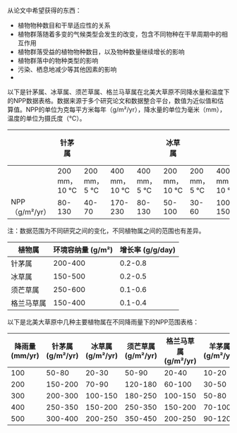 从论文中希望获得的东西：

* 植物物种数目和干旱适应性的关系
* 植物群落随着多变的气候类型会发生的改变，包含不同物种在干旱周期中的相互作用
* 植物群落受益的植物物种数目，以及物种数量继续增长的影响
* 植物群落中的物种类型的影响
* 污染、栖息地减少等其他因素的影响
* 



以下是针茅属、冰草属、须芒草属、格兰马草属在北美大草原不同降水量和温度下的NPP数据表格。数据来源于多个研究论文和数据整合平台，数值为近似值和估算值。NPP的单位为克每平方米每年（g/m²/yr），降水量的单位为毫米（mm），温度的单位为摄氏度（℃）。

|                | 针茅属       |             |              |             | 冰草属       |             |              |             | 须芒草属     |             |              |             | 格兰马草属   |             |              |             |
| -------------- | ------------ | ----------- | ------------ | ----------- | ------------ | ----------- | ------------ | ----------- | ------------ | ----------- | ------------ | ----------- | ------------ | ----------- | ------------ | ----------- |
|                | 200 mm，10 ℃ | 200 mm，5 ℃ | 400 mm，10 ℃ | 400 mm，5 ℃ | 200 mm，10 ℃ | 200 mm，5 ℃ | 400 mm，10 ℃ | 400 mm，5 ℃ | 200 mm，10 ℃ | 200 mm，5 ℃ | 400 mm，10 ℃ | 400 mm，5 ℃ | 200 mm，10 ℃ | 200 mm，5 ℃ | 400 mm，10 ℃ | 400 mm，5 ℃ |
| NPP（g/m²/yr） | 80-130       | 40-70       | 170-230      | 80-130      | 50-100       | 30-60       | 100-150      | 50-100      | 150-250      | 80-130      | 200-300      | 130-200     | 100-200      | 50-100      | 150-250      | 80-130      |

注：数据范围为不同研究之间的变化，不同植物属之间的范围也有差异。



| 植物属     | 环境容纳量 (g/m²) | 增长率 (g/g/day) |
| ---------- | ----------------- | ---------------- |
| 针茅属     | 200-400           | 0.2-0.8          |
| 冰草属     | 150-500           | 0.2-0.5          |
| 须芒草属   | 250-600           | 0.1-0.6          |
| 格兰马草属 | 150-400           | 0.1-0.4          |



以下是北美大草原中几种主要植物属在不同降雨量下的NPP范围表格：

| 降雨量 (mm/yr) | 针茅属 (g/m²/yr) | 冰草属 (g/m²/yr) | 须芒草属 (g/m²/yr) | 格兰马草属 (g/m²/yr) | 羊茅属 (g/m²/yr) | 短芒草属 (g/m²/yr) |
| -------------- | ---------------- | ---------------- | ------------------ | -------------------- | ---------------- | ------------------ |
| 100            | 50-80            | 20-30            | 50-90              | 20-40                | 10-20            | 10-20              |
| 200            | 150-200          | 70-90            | 120-180            | 60-100               | 30-50            | 30-50              |
| 300            | 200-300          | 100-150          | 180-250            | 100-150              | 50-80            | 50-80              |
| 400            | 250-350          | 150-200          | 250-350            | 150-200              | 70-100           | 70-100             |
| 500            | 300-400          | 200-250          | 350-450            | 200-250              | 90-120           | 90-120             |